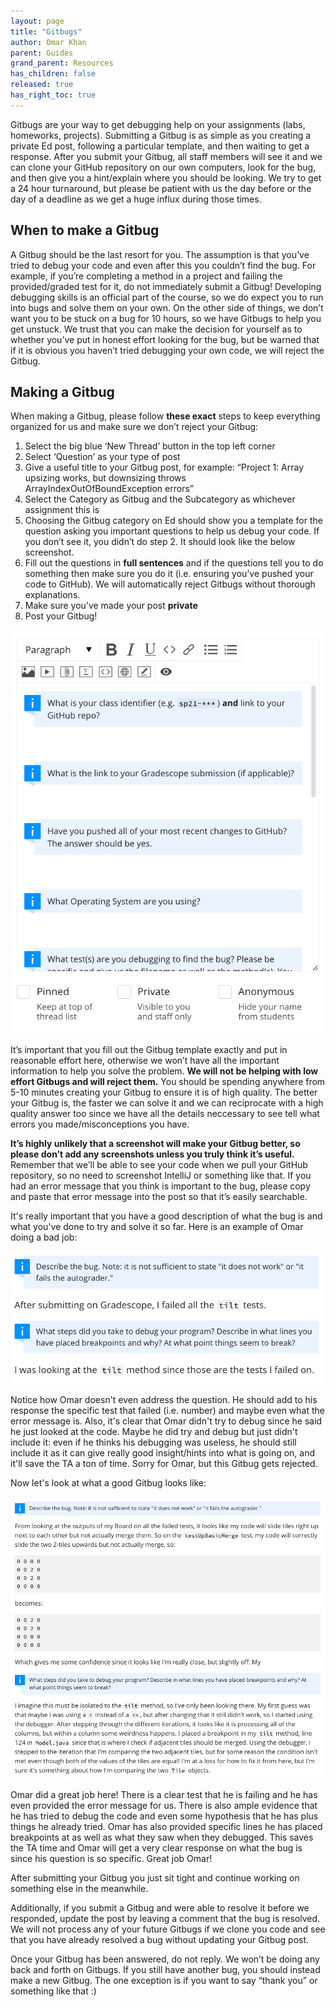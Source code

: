 ```yaml
---
layout: page
title: "Gitbugs"
author: Omar Khan
parent: Guides
grand_parent: Resources
has_children: false
released: true
has_right_toc: true
---
```


Gitbugs are your way to get debugging help on your assignments (labs, homeworks,
projects). Submitting a Gitbug is as simple as you creating a private Ed post,
following a particular template, and then waiting to get a response. After you
submit your Gitbug, all staff members will see it and we can clone your GitHub
repository on our own computers, look for the bug, and then give you a
hint/explain where you should be looking. We try to get a 24 hour turnaround,
but please be patient with us the day before or the day of a deadline as we get
a huge influx during those times.

## When to make a Gitbug

A Gitbug should be the last resort for you. The
assumption is that you’ve tried to debug your code and even after this you
couldn’t find the bug. For example, if you’re completing a method in a project
and failing the provided/graded test for it, do not immediately submit a Gitbug!
Developing debugging skills is an official part of the course, so we do expect
you to run into bugs and solve them on your own. On the other side of things, we
don’t want you to be stuck on a bug for 10 hours, so we have Gitbugs to help you
get unstuck. We trust that you can make the decision for yourself as to whether
you’ve put in honest effort looking for the bug, but be warned that if it is
obvious you haven’t tried debugging your own code, we will reject the Gitbug.

## Making a Gitbug

When making a Gitbug, please follow **these exact** steps to
keep everything organized for us and make sure we don’t reject your Gitbug:

1. Select the big blue ‘New Thread’ button in the top left corner
2. Select ‘Question’ as your type of post
3. Give a useful title to your Gitbug post, for example: “Project 1: Array
upsizing works, but downsizing throws ArrayIndexOutOfBoundException errors”
4. Select the Category as Gitbug and the Subcategory as whichever assignment
this is
5. Choosing the Gitbug category on Ed should show you a template for the
question asking you important questions to help us debug your code. If you don’t
see it, you didn’t do step 2. It should look like the below screenshot.
6. Fill out the questions in **full sentences** and if the questions tell you to
do something then make sure you do it (i.e. ensuring you’ve pushed your code to
GitHub). We will automatically reject Gitbugs without thorough explanations.
7. Make sure you’ve made your post **private**
8. Post your Gitbug!

![Example templpate](gitbug-template.png)

It’s important that you fill out the Gitbug template exactly and put in
reasonable effort here, otherwise we won’t have all the important information to
help you solve the problem. **We will not be helping with low effort Gitbugs and
will reject them.** You should be spending anywhere from 5-10 minutes creating
your Gitbug to ensure it is of high quality. The better your Gitbug is, the
faster we can solve it and we can reciprocate with a high quality answer too
since we have all the details neccessary to see tell what errors you
made/misconceptions you have.

**It’s highly unlikely that a screenshot will make your Gitbug better, so please
don’t add any screenshots unless you truly think it’s useful.** Remember that
we’ll be able to see your code when we pull your GitHub repository, so no need
to screenshot IntelliJ or something like that. If you had an error message that
you think is important to the bug, please copy and paste that error message into
the post so that it’s easily searchable.

It's really important that you have a good description of what the bug is and
what you've done to try and solve it so far. Here is an example of Omar doing a
bad job:

![Bad Gitbug](bad-gitbug.png)

Notice how Omar doesn't even address the question. He should add to his response
the specific test that failed (i.e. number) and maybe even what the error
message is. Also, it's clear that Omar didn't try to debug since he said he just
looked at the code. Maybe he did try and debug but just didn't include it: even
if he thinks his debugging was useless, he should still include it as it can
give really good insight/hints into what is going on, and it'll save the TA a
ton of time. Sorry for Omar, but this Gitbug gets rejected.

Now let's look at what a good Gitbug looks like:

![Good Gitbug](good-gitbug.png)

Omar did a great job here! There is a clear test that he is failing and he has
even provided the error message for us. There is also ample evidence that he has
tried to debug the code and even some hypothesis that he has plus things he
already tried. Omar has also provided specific lines he has placed breakpoints
at as well as what they saw when they debugged. This saves the TA time and Omar
will get a very clear response on what the bug is since his question is so
specific. Great job Omar!

After submitting your Gitbug you just sit tight and continue working on
something else in the meanwhile.

Additionally, if you submit a Gitbug and were able to resolve it before we
responded, update the post by leaving a comment that the bug is resolved. We
will not process any of your future Gitbugs if we clone you code and see that
you have already resolved a bug without updating your Gitbug post.

Once your Gitbug has been answered, do not reply. We won’t be doing any back and
forth on Gitbugs. If you still have another bug, you should instead make a new
Gitbug. The one exception is if you want to say “thank you” or something like
that :)
